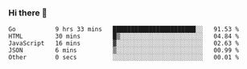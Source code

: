 ### Hi there 👋

<!--
**KLXLjun/KLXLjun** is a ✨ _special_ ✨ repository because its `README.md` (this file) appears on your GitHub profile.

Here are some ideas to get you started:

- 🔭 I’m currently working on ...
- 🌱 I’m currently learning ...
- 👯 I’m looking to collaborate on ...
- 🤔 I’m looking for help with ...
- 💬 Ask me about ...
- 📫 How to reach me: ...
- 😄 Pronouns: ...
- ⚡ Fun fact: ...
-->

<!--START_SECTION:waka-->
```text
Go           9 hrs 33 mins   ███████████████████████░░   91.53 % 
HTML         30 mins         █▒░░░░░░░░░░░░░░░░░░░░░░░   04.84 % 
JavaScript   16 mins         ▓░░░░░░░░░░░░░░░░░░░░░░░░   02.63 % 
JSON         6 mins          ▒░░░░░░░░░░░░░░░░░░░░░░░░   00.99 % 
Other        0 secs          ░░░░░░░░░░░░░░░░░░░░░░░░░   00.01 % 
```
<!--END_SECTION:waka-->
